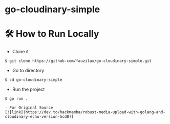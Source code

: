 # go-cloudinary-simple

# 🛠️ How to Run Locally

- Clone it

```
$ git clone https://github.com/fauzilax/go-cloudinary-simple.git
```

- Go to directory

```
$ cd go-cloudinary-simple
```
- Run the project
```
$ go run .

- For Original Source
[![link](https://dev.to/hackmamba/robust-media-upload-with-golang-and-cloudinary-echo-version-5cd8)]

